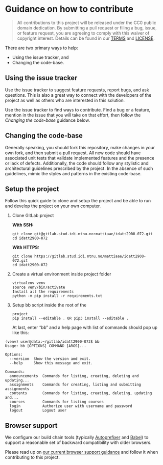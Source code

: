 # Guidance on how to contribute

> All contributions to this project will be released under the CC0 public domain
> dedication. By submitting a pull request or filing a bug, issue, or
> feature request, you are agreeing to comply with this waiver of copyright interest.
> Details can be found in our [TERMS](TERMS.md) and [LICENSE](LICENSE).

There are two primary ways to help:

-   Using the issue tracker, and
-   Changing the code-base.

## Using the issue tracker

Use the issue tracker to suggest feature requests, report bugs, and ask questions.
This is also a great way to connect with the developers of the project as well
as others who are interested in this solution.

Use the issue tracker to find ways to contribute. Find a bug or a feature, mention in
the issue that you will take on that effort, then follow the _Changing the code-base_
guidance below.

## Changing the code-base

Generally speaking, you should fork this repository, make changes in your
own fork, and then submit a pull request. All new code should have associated
unit tests that validate implemented features and the presence or lack of defects.
Additionally, the code should follow any stylistic and architectural guidelines
prescribed by the project. In the absence of such guidelines, mimic the styles
and patterns in the existing code-base.

## Setup the project

Follow this quick guide to clone and setup the project and be able to run and develop the project on your own computer.

1. Clone GitLab project

    **With SSH:**

    ```Shell
    git clone git@gitlab.stud.idi.ntnu.no:mattiaae/idatt2900-072.git
    cd idatt2900-072
    ```

    **With HTTPS:**

    ```Shell
    git clone https://gitlab.stud.idi.ntnu.no/mattiaae/idatt2900-072.git
    cd idatt2900-072
    ```

2. Create a virtual environment inside project folder

    ```Shell
    virtualenv venv
    source venv/bin/activate
    Install all the requirements
    python -m pip install -r requirements.txt
    ```

3. Setup bb script inside the root of the

    ```Shell
    project
    pip install --editable . OR pip3 install --editable .
    ```

    At last, enter “bb” and a help page with list of commands should pop up like this:

```Shell
(venv) user@data:~/gitlab/idatt2900-072$ bb
Usage: bb [OPTIONS] COMMAND [ARGS]...

Options:
  --version  Show the version and exit.
  --help     Show this message and exit.

Commands:
  announcements  Commands for listing, creating, deleting and updating...
  assignments    Commands for creating, listing and submitting assignments
  contents       Commands for listing, creating, deleting, updating and...
  courses        Commands for listing courses
  login          Authorize user with username and password
  logout         Logout user

```

## Browser support

We configure our build chain tools
(typically [Autoprefixer](https://github.com/postcss/autoprefixer)
and [Babel](https://babeljs.io))
to support a reasonable set of backward compatibility with older browsers.

Please read up on
[our current browser support guidance](https://github.com/cfpb/development/blob/main/guides/browser-support.md)
and follow it when contributing to this project.
